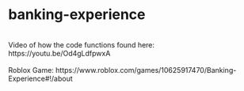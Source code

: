 # banking-experience
<br>
Video of how the code functions found here: https://youtu.be/Od4gLdfpwxA <br>
<br>
Roblox Game: https://www.roblox.com/games/10625917470/Banking-Experience#!/about <br>
<br>
